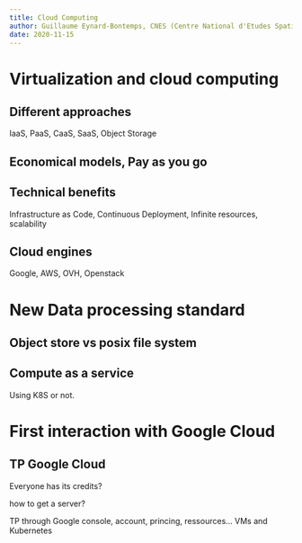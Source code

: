 ```yaml
---
title: Cloud Computing
author: Guillaume Eynard-Bontemps, CNES (Centre National d'Etudes Spatiales - French Space Agency)
date: 2020-11-15
---
```


# Virtualization and cloud computing

## Different approaches

IaaS, PaaS, CaaS, SaaS, Object Storage

## Economical models, Pay as you go

## Technical benefits

Infrastructure as Code, Continuous Deployment, Infinite resources, scalability

## Cloud engines
Google, AWS, OVH, Openstack

# New Data processing standard

## Object store vs posix file system

## Compute as a service

Using K8S or not.

# First interaction with Google Cloud

## TP Google Cloud

Everyone has its credits?

how to get a server? 

TP through Google console, account, princing, ressources… VMs and Kubernetes
